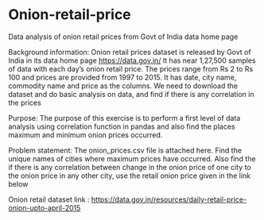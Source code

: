 # Onion-retail-price
 Data analysis of onion retail prices from Govt of India data home page
 
Background information: Onion retail prices dataset is released by Govt of India in its data home page  https://data.gov.in/  It has near 1,27,500 samples of data with each day’s onion retail price. The prices range from Rs 2 to Rs 100 and prices are provided from 1997 to 2015. It has date, city name, commodity name and price as the columns. We need to download the dataset and do basic analysis on data, and find if there is any correlation in the prices

Purpose: The purpose of this exercise is to perform a first level of data analysis using correlation function in pandas and also find the places maximum and minimum  onion prices occurred. 

Problem statement: The onion_prices.csv file is attached here. Find the unique names of cities where maximum prices have occurred. Also find the if there is any correlation between change in the onion price of one city to the onion price in any other city, use the retail onion price given in the link below

Onion retail dataset link : 
https://data.gov.in/resources/daily-retail-price-onion-upto-april-2015
